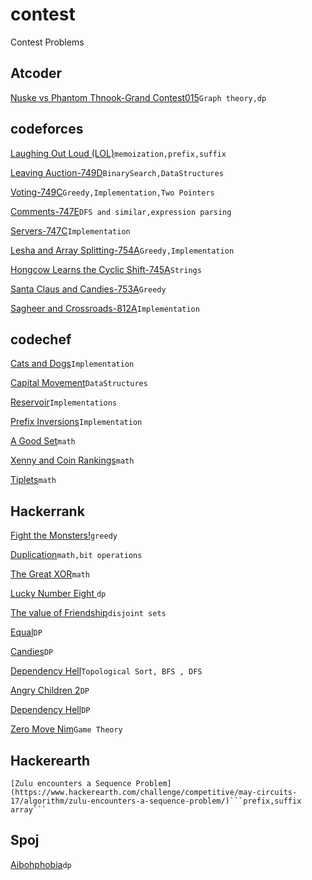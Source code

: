 # contest
Contest Problems

## Atcoder
  [Nuske vs Phantom Thnook-Grand Contest015](http://agc015.contest.atcoder.jp/tasks/agc015_c)```Graph theory,dp```

## codeforces
  [Laughing Out Loud (LOL)](http://codeforces.com/gym/100589/problem/I)```memoization,prefix,suffix```

  [Leaving Auction-749D](http://codeforces.com/problemset/problem/749/D)```BinarySearch,DataStructures```

  [Voting-749C](http://codeforces.com/problemset/problem/749/C)```Greedy,Implementation,Two Pointers```  

  [Comments-747E](http://codeforces.com/problemset/problem/747/E)```DFS and similar,expression parsing```

  [Servers-747C](http://codeforces.com/problemset/problem/747/C)```Implementation```

  [Lesha and Array Splitting-754A](http://codeforces.com/problemset/problem/754/A)```Greedy,Implementation```

  [Hongcow Learns the Cyclic Shift-745A](http://codeforces.com/problemset/problem/745/A)```Strings```
 
  [Santa Claus and Candies-753A](http://codeforces.com/problemset/problem/753/A)```Greedy```

  [Sagheer and Crossroads-812A](http://codeforces.com/contest/812/problem/A)```Implementation```

## codechef
  [Cats and Dogs](https://www.codechef.com/JAN17)```Implementation```
  
  [Capital Movement](https://www.codechef.com/JAN17)```DataStructures```

  [Reservoir](https://www.codechef.com/JAN17)```Implementations```

  [Prefix Inversions](https://www.codechef.com/LTIME48/problems/PREFINVS)```Implementation```

  [A Good Set](https://www.codechef.com/JUNE17/problems/GOODSET)```math```

  [Xenny and Coin Rankings](https://www.codechef.com/JUNE17/problems/XENRANK)```math```

  [Tiplets](https://www.codechef.com/JUNE17/problems/SUMQ)```math```

## Hackerrank
  [Fight the Monsters!](https://www.hackerrank.com/contests/w32/challenges/fight-the-monsters)```greedy```

  [Duplication](https://www.hackerrank.com/contests/w32/challenges/duplication)```math,bit operations```

  [The Great XOR](https://www.hackerrank.com/contests/w28/challenges/the-great-xor)```math```

  [Lucky Number Eight	](https://www.hackerrank.com/contests/w28/challenges/lucky-number-eight)```dp```

  [The value of Friendship](https://www.hackerrank.com/contests/w28/challenges/value-of-friendship)```disjoint sets```

  [Equal](https://www.hackerrank.com/challenges/equal)```DP```

  [Candies](https://www.hackerrank.com/challenges/candies)```DP```

  [Dependency Hell](https://www.hackerrank.com/contests/codeagon/challenges/dependency-hell)```Topological Sort, BFS , DFS```

  [Angry Children 2](https://www.hackerrank.com/challenges/angry-children-2)```DP```

  [Dependency Hell](https://www.hackerrank.com/contests/codeagon/challenges/dependency-hell)```DP```

  [Zero Move Nim](https://www.hackerrank.com/contests/w27/challenges/zero-move-nim)```Game Theory```

## Hackerearth
	[Zulu encounters a Sequence Problem](https://www.hackerearth.com/challenge/competitive/may-circuits-17/algorithm/zulu-encounters-a-sequence-problem/)```prefix,suffix array```

## Spoj
  [Aibohphobia](http://www.spoj.com/problems/AIBOHP/)```dp```